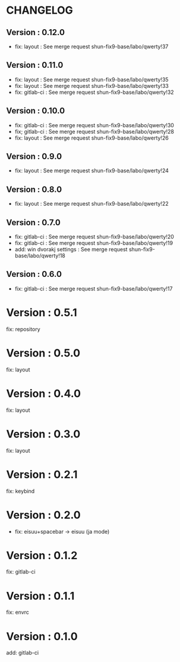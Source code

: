 # CHANGELOG

## Version : 0.12.0

- fix: layout : See merge request shun-fix9-base/labo/qwerty!37


## Version : 0.11.0

- fix: layout : See merge request shun-fix9-base/labo/qwerty!35
- fix: layout : See merge request shun-fix9-base/labo/qwerty!33
- fix: gitlab-ci : See merge request shun-fix9-base/labo/qwerty!32



## Version : 0.10.0

- fix: gitlab-ci : See merge request shun-fix9-base/labo/qwerty!30
- fix; gitlab-ci : See merge request shun-fix9-base/labo/qwerty!28
- fix: layout : See merge request shun-fix9-base/labo/qwerty!26


## Version : 0.9.0

- fix: layout : See merge request shun-fix9-base/labo/qwerty!24


## Version : 0.8.0

- fix: layout : See merge request shun-fix9-base/labo/qwerty!22


## Version : 0.7.0

- fix: gitlab-ci : See merge request shun-fix9-base/labo/qwerty!20
- fix: gitlab-ci : See merge request shun-fix9-base/labo/qwerty!19
- add: win dvorakj settings : See merge request shun-fix9-base/labo/qwerty!18


## Version : 0.6.0

- fix: gitlab-ci : See merge request shun-fix9-base/labo/qwerty!17

# Version : 0.5.1

fix: repository

# Version : 0.5.0

fix: layout

# Version : 0.4.0

fix: layout

# Version : 0.3.0

fix: layout

# Version : 0.2.1

fix: keybind

# Version : 0.2.0

* fix: eisuu+spacebar -> eisuu (ja mode)

# Version : 0.1.2

fix: gitlab-ci

# Version : 0.1.1

fix: envrc

# Version : 0.1.0

add: gitlab-ci

